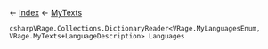 ← [Index](Api-Index) ← [MyTexts](VRage.MyTexts)

```csharpVRage.Collections.DictionaryReader<VRage.MyLanguagesEnum, VRage.MyTexts+LanguageDescription> Languages```